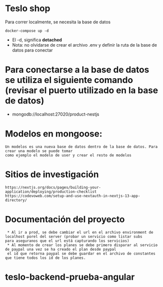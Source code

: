 # Teslo shop

Para correr localmente, se necesita la base de datos

```
docker-compose up -d
```

* El -d, significa __detached__
* Nota: no olvidarse de crear el archivo .env y definir la ruta de la base de datos para conectar


# Para conectarse a la base de datos se utiliza el siguiente comando (revisar el puerto utilizado en la base de datos)
* mongodb://localhost:27020/product-nestjs

# Modelos en mongoose:

```
Un modelos es una nueva base de datos dentro de la base de datos. Para crear una modelo se puede tomar 
como ejemplo el modelo de user y crear el resto de modelos
```

# Sitios de investigación

```
https://nextjs.org/docs/pages/building-your-application/deploying/production-checklist
https://codevoweb.com/setup-and-use-nextauth-in-nextjs-13-app-directory/
```

# Documentación del proyecto

```
 * Al ir a prod, se debe cambiar el url en el archivo environment de localhost porel del server (probar un servicio como listar subs 
para aseguranos que el url está capturando los servicios)
 * Al momento de crear los planes se debe primero disparar al servicio de paypal una vez se ha creado el plan desde paypal
 el id que retorna paypal se debe guardar en el archivo de constantes que tiene todos los id de los planes.

```
# teslo-backend-prueba-angular
